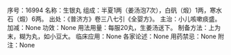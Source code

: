 序号：16994
名称：生银丸
组成：半夏1两（姜汤泡7次），白矾（煅）1两，寒水石（煅）6两。
出处：《普济方》卷三八七引《全婴方》。
主治：小儿咳嗽痰盛。
加减：None
功效：None
用法用量：每服20丸，生姜汤送下。
制备方法：上为末，糊为丸，如小豆大。
临床应用：None
各家论述：None
用药禁忌：None
附注：None
